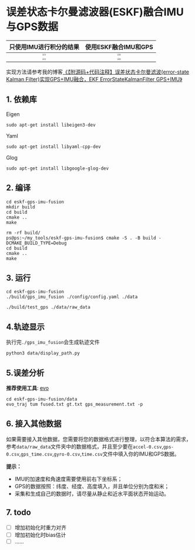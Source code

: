 # 误差状态卡尔曼滤波器(ESKF)融合IMU与GPS数据

|                   只使用IMU进行积分的结果                    |                     使用ESKF融合IMU和GPS                     |
| :----------------------------------------------------------: | :----------------------------------------------------------: |
| <img src="./data/images/0.png" alt="0" style="zoom: 33%;" /> | <img src="./data/images/1.png" alt="0" style="zoom: 33%;" /> |
| <img src="./data/images/3.png" alt="0" style="zoom: 33%;" /> | <img src="./data/images/2.png" alt="0" style="zoom: 33%;" /> |

实现方法请参考我的博客[《【附源码+代码注释】误差状态卡尔曼滤波(error-state Kalman Filter)实现GPS+IMU融合，EKF ErrorStateKalmanFilter GPS+IMU》](https://blog.csdn.net/u011341856/article/details/114262451)

## 1.  依赖库

Eigen

```shell
sudo apt-get install libeigen3-dev
```

Yaml

```shell
sudo apt-get install libyaml-cpp-dev
```

Glog
```shell
sudo apt-get install libgoogle-glog-dev
```

## 2. 编译

```shell
cd eskf-gps-imu-fusion
mkdir build
cd build
cmake ..
make 
```

```shell
rm -rf build/
ps@ps:~/my_tools/eskf-gps-imu-fusion$ cmake -S . -B build -DCMAKE_BUILD_TYPE=Debug 
cd build
cmake ..
make 

```


## 3. 运行

```shell
cd eskf-gps-imu-fusion
./build/gps_imu_fusion ./config/config.yaml ./data

./build/test_gps ./data/raw_data
```




## 4.轨迹显示

执行完`./gps_imu_fusion`会生成轨迹文件
```shell
python3 data/display_path.py
```

## 5.误差分析

__推荐使用工具__: [evo](https://github.com/MichaelGrupp/evo)
```shell
cd eskf-gps-imu-fusion/data
evo_traj tum fused.txt gt.txt gps_measurement.txt -p
```

## 6. 接入其他数据
如果需要接入其他数据，您需要将您的数据格式进行整理，以符合本算法的需求，参考`data/raw_data`文件夹中的数据格式，并且至少要在`accel-0.csv`,`gps-0.csv`,`gps_time.csv`,`gyro-0.csv`,`time.csv`文件中填入你的IMU和GPS数据。

**提示：**
- IMU的加速度和角速度需要使用前右下坐标系；
- GPS的数据按照：纬度、经度、高度填入，并且单位分别为度和米；
- 采集和生成自己的数据时，请尽量从静止和近水平面状态开始运动。

## 7. todo
- [ ] 增加初始化时重力对齐
- [ ] 增加初始化时bias估计
- [ ] ……
